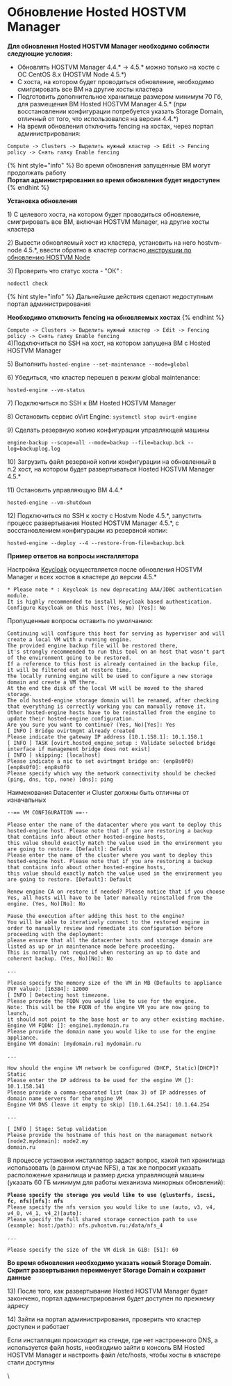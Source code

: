 # Обновление Hosted HOSTVM Manager

**Для обновления Hosted HOSTVM Manager необходимо соблюсти следующие условия:**

* Обновлять HOSTVM Manager 4.4.\* -> 4.5.\* можно только на хосте с ОС CentOS 8.x (HOSTVM Node 4.5.\*)
* С хоста, на котором будет проводиться обновление, необходимо смигрировать все ВМ на другие хосты кластера
* Подготовить дополнительное хранилище размером минимум 70 Гб, для размещения ВМ Hosted HOSTVM Manager 4.5.\* (при восстановлении конфигурации потребуется указать Storage Domain, отличный от того, что использовался на версии 4.4.\*)
* На время обновления отключить fencing на хостах, через портал администрирования:

`Compute -> Clusters -> Выделить нужный кластер -> Edit -> Fencing policy -> Снять галку Enable fencing`

{% hint style="info" %}
Во время обновления запущенные ВМ могут продолжать работу\
**Портал администрирования во время обновления будет недоступен**
{% endhint %}

**Установка обновления**

1\) С целевого хоста, на котором будет проводиться обновление, смигрировать все ВМ, включая HOSTVM Manager, на другие хосты кластера

2\) Вывести обновляемый хост из кластера, установить на него hostvm-node 4.5.\*, ввести обратно в кластер согласно[ инструкции по обновлению HOSTVM Node](obnovlenie-hostvm-node.md)​

3\) Проверить что статус хоста - "ОК" :

`nodectl check`

{% hint style="info" %}
Дальнейшие действия сделают недоступным портал администрирования

**Необходимо отключить fencing на обновляемых хостах**
{% endhint %}

`Compute -> Clusters -> Выделить нужный кластер -> Edit -> Fencing policy -> Снять галку Enable fencing`\
4\)Подключиться по SSH на хост, на котором запущена ВМ с Hosted HOSTVM Manager

5\) Выполнить `hosted-engine --set-maintenance --mode=global`

6\) Убедиться, что кластер перешел в режим global maintenance:

`hosted-engine --vm-status`

7\) Подключиться по SSH к ВМ Hosted HOSTVM Manager

8\) Остановить сервис oVirt Engine: `systemctl stop ovirt-engine`

9\) Сделать резервную копию конфигурации управляющей машины

`engine-backup --scope=all --mode=backup --file=backup.bck --log=backuplog.log`

10\) Загрузить файл резервной копии конфигурации на обновленный в п.2 хост, на котором будет развертываться Hosted HOSTVM Manager 4.5.\*

11\) Остановить управляющую ВМ 4.4.\*

`hosted-engine --vm-shutdown`

12\) Подключиться по SSH к хосту с Hostvm Node 4.5.\*, запустить процесс развертывания Hosted HOSTVM Manager 4.5.\*, с восстановлением конфигурации из резервной копии:

`hosted-engine --deploy --4 --restore-from-file=backup.bck`

**Пример ответов на вопросы инсталлятора**

Настройка [Keycloak](../ustanovka-hostvm-4.5-beta/ustanovka-keycloak.md) осуществляется после обновления HOSTVM Manager и всех хостов в кластере до версии 4.5.\*

```
* Please note * : Keycloak is now deprecating AAA/JDBC authentication module.
It is highly recommended to install Keycloak based authentication.
Configure Keycloak on this host (Yes, No) [Yes]: No
```

Пропущенные вопросы оставить по умолчанию:

```
Continuing will configure this host for serving as hypervisor and will create a local VM with a running engine.
The provided engine backup file will be restored there,
it's strongly recommended to run this tool on an host that wasn't part of the environment going to be restored.
If a reference to this host is already contained in the backup file, it will be filtered out at restore time.
The locally running engine will be used to configure a new storage domain and create a VM there.
At the end the disk of the local VM will be moved to the shared storage.
The old hosted-engine storage domain will be renamed, after checking that everything is correctly working you can manually remove it.
Other hosted-engine hosts have to be reinstalled from the engine to update their hosted-engine configuration.
Are you sure you want to continue? (Yes, No)[Yes]: Yes
[ INFO ] Bridge ovirtmgmt already created
Please indicate the gateway IP address [10.1.158.1]: 10.1.158.1
[ INFO ] TASK [ovirt.hosted_engine_setup : Validate selected bridge interface if management bridge does not exist]
[ INFO ] skipping: [localhost]
Please indicate a nic to set ovirtmgmt bridge on: (enp8s0f0) [enp8s0f0]: enp8s0f0
Please specify which way the network connectivity should be checked (ping, dns, tcp, none) [dns]: ping
```

Наименования Datacenter и Cluster должны быть отличны от изначальных

```
--== VM CONFIGURATION ==--
​
Please enter the name of the datacenter where you want to deploy this hosted-engine host. Please note that if you are restoring a backup that contains info about other hosted-engine hosts,
this value should exactly match the value used in the environment you are going to restore. [Default]: Default
Please enter the name of the cluster where you want to deploy this hosted-engine host. Please note that if you are restoring a backup that contains info about other hosted-engine hosts,
this value should exactly match the value used in the environment you are going to restore. [Default]: Default
​
Renew engine CA on restore if needed? Please notice that if you choose Yes, all hosts will have to be later manually reinstalled from the engine. (Yes, No)[No]: No
​
Pause the execution after adding this host to the engine?
You will be able to iteratively connect to the restored engine in order to manually review and remediate its configuration before proceeding with the deployment:
please ensure that all the datacenter hosts and storage domain are listed as up or in maintenance mode before proceeding.
This is normally not required when restoring an up to date and coherent backup. (Yes, No)[No]: No
​
...
​
Please specify the memory size of the VM in MB (Defaults to appliance OVF value): [16384]: 12000
[ INFO ] Detecting host timezone.
Please provide the FQDN you would like to use for the engine.
Note: This will be the FQDN of the engine VM you are now going to launch,
it should not point to the base host or to any other existing machine.
Engine VM FQDN: []: engine1.mydomain.ru
Please provide the domain name you would like to use for the engine appliance.
Engine VM domain: [mydomain.ru] mydomain.ru
​
...
​
How should the engine VM network be configured (DHCP, Static)[DHCP]? Static
Please enter the IP address to be used for the engine VM []: 10.1.158.141
Please provide a comma-separated list (max 3) of IP addresses of domain name servers for the engine VM
Engine VM DNS (leave it empty to skip) [10.1.64.254]: 10.1.64.254
​
...
​
[ INFO ] Stage: Setup validation
Please provide the hostname of this host on the management network [node2.mydomain]: node2.my
domain.ru

```

В процессе установки инсталлятор задаст вопрос, какой тип хранилища использовать (в данном случае NFS), а так же попросит указать расположение хранилища и размер диска управляющей машины (указать 60 ГБ минимум для работы механизма минорных обновлений):

<pre><code><strong>Please specify the storage you would like to use (glusterfs, iscsi, fc, nfs)[nfs]: nfs
</strong>Please specify the nfs version you would like to use (auto, v3, v4, v4_0, v4_1, v4_2)[auto]:
Please specify the full shared storage connection path to use (example: host:/path): nfs.pvhostvm.ru:/data/nfs_4

...

Please specify the size of the VM disk in GiB: [51]: 60
</code></pre>

**Во время обновления необходимо указать новый Storage Domain. Скрипт развертывания переименует Storage Domain и сохранит данные**

13\) После того, как развертывание Hosted HOSTVM Manager будет закончено, портал администрирования будет доступен по прежнему адресу

14\) Зайти на портал администрирования, проверить что кластер доступен и работает

Если инсталляция происходит на стенде, где нет настроенного DNS, а используется файл hosts, необходимо зайти в консоль ВМ Hosted HOSTVM Manager и настроить файл /etc/hosts, чтобы хосты в кластере стали доступны

\

